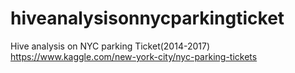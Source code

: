 # hiveanalysisonnycparkingticket
Hive analysis on NYC parking Ticket(2014-2017)
https://www.kaggle.com/new-york-city/nyc-parking-tickets
